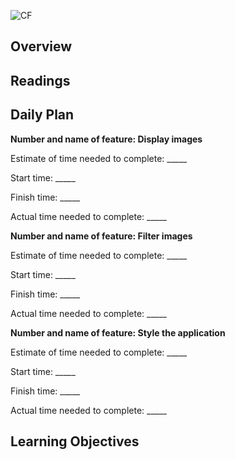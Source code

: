 ![CF](https://i.imgur.com/7v5ASc8.png)

## Overview

## Readings

## Daily Plan

**Number and name of feature: Display images**

Estimate of time needed to complete: _____

Start time: _____

Finish time: _____

Actual time needed to complete: _____


**Number and name of feature: Filter images**

Estimate of time needed to complete: _____

Start time: _____

Finish time: _____

Actual time needed to complete: _____


**Number and name of feature: Style the application**

Estimate of time needed to complete: _____

Start time: _____

Finish time: _____

Actual time needed to complete: _____

## Learning Objectives